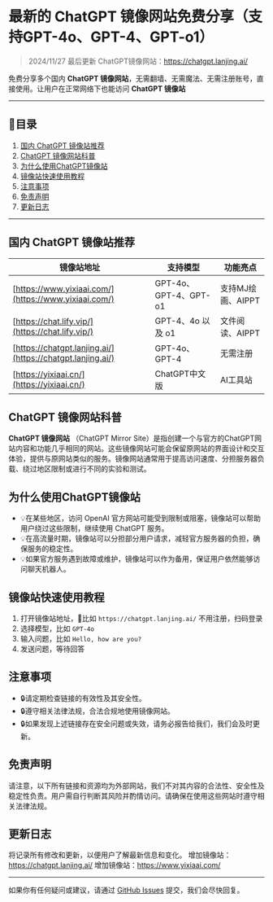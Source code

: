 # 最新的 ChatGPT 镜像网站免费分享（支持GPT-4o、GPT-4、GPT-o1）

> 2024/11/27 最后更新 ChatGPT镜像网站：https://chatgpt.lanjing.ai/

免费分享多个国内 **ChatGPT 镜像网站**，无需翻墙、无需魔法、无需注册账号，直接使用。让用户在正常网络下也能访问 **ChatGPT 镜像站**

---

## 📘目录
1. [国内 ChatGPT 镜像站推荐](#国内-ChatGPT-镜像站推荐)
2. [ChatGPT 镜像网站科普](#ChatGPT-镜像网站科普)
3. [为什么使用ChatGPT镜像站](#为什么使用ChatGPT镜像站)
4. [镜像站快速使用教程](#镜像站快速使用教程)
5. [注意事项](#注意事项)
6. [免责声明](#免责声明)
7. [更新日志](#更新日志)

---

## 国内 ChatGPT 镜像站推荐

| 镜像站地址   | 支持模型       | 功能亮点          |
| ------------ | -------------- | ----------------- |
| [https://www.yixiaai.com/](https://www.yixiaai.com/) | GPT-4o、GPT-4、GPT-o1 | 支持MJ绘画、AIPPT |
| [https://chat.lify.vip/](https://chat.lify.vip/) | GPT-4、4o 以及 o1 | 文件阅读、AIPPT |
| [https://chatgpt.lanjing.ai/](https://chatgpt.lanjing.ai/) | GPT-4o、GPT-4 | 无需注册 |
| [https://yixiaai.cn/](https://yixiaai.cn/) | ChatGPT中文版 | AI工具站 |

## ChatGPT 镜像网站科普

**ChatGPT 镜像网站** （ChatGPT Mirror Site）是指创建一个与官方的ChatGPT网站内容和功能几乎相同的网站。这些镜像网站可能会保留原网站的界面设计和交互体验，提供与原网站类似的服务。镜像网站通常用于提高访问速度、分担服务器负载、绕过地区限制或进行不同的实验和测试。

## 为什么使用ChatGPT镜像站

- 💡在某些地区，访问 OpenAI 官方网站可能受到限制或阻塞，镜像站可以帮助用户绕过这些限制，继续使用 ChatGPT 服务。
- 💡在高流量时期，镜像站可以分担部分用户请求，减轻官方服务器的负担，确保服务的稳定性。
- 💡如果官方服务遇到故障或维护，镜像站可以作为备用，保证用户依然能够访问聊天机器人。

## 镜像站快速使用教程

1. 打开镜像站地址，🌟比如 `https://chatgpt.lanjing.ai/` 不用注册，扫码登录
2. 选择模型，比如 `GPT-4o`
3. 输入问题，比如 `Hello, how are you?`
4. 发送问题，等待回答

## 注意事项

- 🔒请定期检查链接的有效性及其安全性。
- 🔒遵守相关法律法规，合法合规地使用镜像网站。
- 🔒如果发现上述链接存在安全问题或失效，请务必报告给我们，我们会及时更新。

## 免责声明
请注意，以下所有链接和资源均为外部网站，我们不对其内容的合法性、安全性及稳定性负责。用户需自行判断其风险并酌情访问。请确保在使用这些网站时遵守相关法律法规。

## 更新日志

将记录所有修改和更新，以便用户了解最新信息和变化。
增加镜像站：https://chatgpt.lanjing.ai/
增加镜像站：https://www.yixiaai.com/

---

如果你有任何疑问或建议，请通过 [GitHub Issues](https://github.com/your-repo/issues) 提交，我们会尽快回复。
